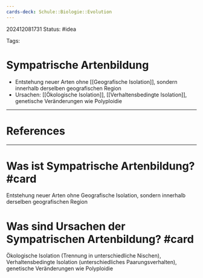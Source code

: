 ```yaml
---
cards-deck: Schule::Biologie::Evolution
---
```

202412081731
Status: #idea

Tags:

# Sympatrische Artenbildung
- Entstehung neuer Arten ohne [[Geografische Isolation]], sondern innerhalb derselben geografischen Region
- Ursachen: [[Ökologische Isolation]], [[Verhaltensbedingte Isolation]], genetische Veränderungen wie Polyploidie


---
# References



---


# Was ist Sympatrische Artenbildung? #card 
Entstehung neuer Arten ohne Geografische Isolation, sondern innerhalb derselben geografischen Region


# Was sind Ursachen der Sympatrischen Artenbildung? #card 
Ökologische Isolation (Trennung in unterschiedliche Nischen), Verhaltensbedingte Isolation (unterschiedliches Paarungsverhalten), genetische Veränderungen wie Polyploidie